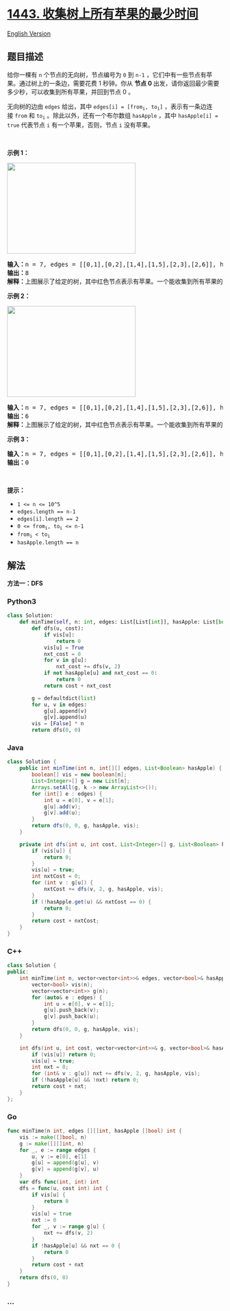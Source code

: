 # [1443. 收集树上所有苹果的最少时间](https://leetcode.cn/problems/minimum-time-to-collect-all-apples-in-a-tree)

[English Version](/solution/1400-1499/1443.Minimum%20Time%20to%20Collect%20All%20Apples%20in%20a%20Tree/README_EN.md)

## 题目描述

<!-- 这里写题目描述 -->

<p>给你一棵有&nbsp;<code>n</code>&nbsp;个节点的无向树，节点编号为&nbsp;<code>0</code>&nbsp;到&nbsp;<code>n-1</code>&nbsp;，它们中有一些节点有苹果。通过树上的一条边，需要花费 1 秒钟。你从&nbsp;<strong>节点 0&nbsp;</strong>出发，请你返回最少需要多少秒，可以收集到所有苹果，并回到节点 0 。</p>

<p>无向树的边由&nbsp;<code>edges</code>&nbsp;给出，其中&nbsp;<code>edges[i] = [from<sub>i</sub>, to<sub>i</sub>]</code>&nbsp;，表示有一条边连接&nbsp;<code>from</code>&nbsp;和&nbsp;<code>to<sub>i</sub></code> 。除此以外，还有一个布尔数组&nbsp;<code>hasApple</code> ，其中&nbsp;<code>hasApple[i] = true</code>&nbsp;代表节点&nbsp;<code>i</code>&nbsp;有一个苹果，否则，节点&nbsp;<code>i</code>&nbsp;没有苹果。</p>

<p>&nbsp;</p>

<p><strong>示例 1：</strong></p>

<p><strong><img alt="" src="https://fastly.jsdelivr.net/gh/doocs/leetcode@main/solution/1400-1499/1443.Minimum%20Time%20to%20Collect%20All%20Apples%20in%20a%20Tree/images/min_time_collect_apple_1.png" style="height: 212px; width: 300px;"></strong></p>

<pre><strong>输入：</strong>n = 7, edges = [[0,1],[0,2],[1,4],[1,5],[2,3],[2,6]], hasApple = [false,false,true,false,true,true,false]
<strong>输出：</strong>8 
<strong>解释：</strong>上图展示了给定的树，其中红色节点表示有苹果。一个能收集到所有苹果的最优方案由绿色箭头表示。
</pre>

<p><strong>示例 2：</strong></p>

<p><strong><img alt="" src="https://fastly.jsdelivr.net/gh/doocs/leetcode@main/solution/1400-1499/1443.Minimum%20Time%20to%20Collect%20All%20Apples%20in%20a%20Tree/images/min_time_collect_apple_2.png" style="height: 212px; width: 300px;"></strong></p>

<pre><strong>输入：</strong>n = 7, edges = [[0,1],[0,2],[1,4],[1,5],[2,3],[2,6]], hasApple = [false,false,true,false,false,true,false]
<strong>输出：</strong>6
<strong>解释：</strong>上图展示了给定的树，其中红色节点表示有苹果。一个能收集到所有苹果的最优方案由绿色箭头表示。
</pre>

<p><strong>示例 3：</strong></p>

<pre><strong>输入：</strong>n = 7, edges = [[0,1],[0,2],[1,4],[1,5],[2,3],[2,6]], hasApple = [false,false,false,false,false,false,false]
<strong>输出：</strong>0
</pre>

<p>&nbsp;</p>

<p><strong>提示：</strong></p>

<ul>
	<li><code>1 &lt;= n &lt;= 10^5</code></li>
	<li><code>edges.length == n-1</code></li>
	<li><code>edges[i].length == 2</code></li>
	<li><code>0 &lt;= from<sub>i</sub>, to<sub>i</sub> &lt;= n-1</code></li>
	<li><code>from<sub>i</sub>&nbsp;&lt; to<sub>i</sub></code></li>
	<li><code>hasApple.length == n</code></li>
</ul>

## 解法

<!-- 这里可写通用的实现逻辑 -->

**方法一：DFS**

<!-- tabs:start -->

### **Python3**

<!-- 这里可写当前语言的特殊实现逻辑 -->

```python
class Solution:
    def minTime(self, n: int, edges: List[List[int]], hasApple: List[bool]) -> int:
        def dfs(u, cost):
            if vis[u]:
                return 0
            vis[u] = True
            nxt_cost = 0
            for v in g[u]:
                nxt_cost += dfs(v, 2)
            if not hasApple[u] and nxt_cost == 0:
                return 0
            return cost + nxt_cost

        g = defaultdict(list)
        for u, v in edges:
            g[u].append(v)
            g[v].append(u)
        vis = [False] * n
        return dfs(0, 0)
```

### **Java**

<!-- 这里可写当前语言的特殊实现逻辑 -->

```java
class Solution {
    public int minTime(int n, int[][] edges, List<Boolean> hasApple) {
        boolean[] vis = new boolean[n];
        List<Integer>[] g = new List[n];
        Arrays.setAll(g, k -> new ArrayList<>());
        for (int[] e : edges) {
            int u = e[0], v = e[1];
            g[u].add(v);
            g[v].add(u);
        }
        return dfs(0, 0, g, hasApple, vis);
    }

    private int dfs(int u, int cost, List<Integer>[] g, List<Boolean> hasApple, boolean[] vis) {
        if (vis[u]) {
            return 0;
        }
        vis[u] = true;
        int nxtCost = 0;
        for (int v : g[u]) {
            nxtCost += dfs(v, 2, g, hasApple, vis);
        }
        if (!hasApple.get(u) && nxtCost == 0) {
            return 0;
        }
        return cost + nxtCost;
    }
}
```

### **C++**

```cpp
class Solution {
public:
    int minTime(int n, vector<vector<int>>& edges, vector<bool>& hasApple) {
        vector<bool> vis(n);
        vector<vector<int>> g(n);
        for (auto& e : edges) {
            int u = e[0], v = e[1];
            g[u].push_back(v);
            g[v].push_back(u);
        }
        return dfs(0, 0, g, hasApple, vis);
    }

    int dfs(int u, int cost, vector<vector<int>>& g, vector<bool>& hasApple, vector<bool>& vis) {
        if (vis[u]) return 0;
        vis[u] = true;
        int nxt = 0;
        for (int& v : g[u]) nxt += dfs(v, 2, g, hasApple, vis);
        if (!hasApple[u] && !nxt) return 0;
        return cost + nxt;
    }
};
```

### **Go**

```go
func minTime(n int, edges [][]int, hasApple []bool) int {
	vis := make([]bool, n)
	g := make([][]int, n)
	for _, e := range edges {
		u, v := e[0], e[1]
		g[u] = append(g[u], v)
		g[v] = append(g[v], u)
	}
	var dfs func(int, int) int
	dfs = func(u, cost int) int {
		if vis[u] {
			return 0
		}
		vis[u] = true
		nxt := 0
		for _, v := range g[u] {
			nxt += dfs(v, 2)
		}
		if !hasApple[u] && nxt == 0 {
			return 0
		}
		return cost + nxt
	}
	return dfs(0, 0)
}
```

### **...**

```

```

<!-- tabs:end -->
